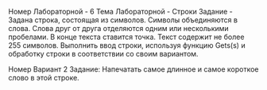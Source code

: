 Номер Лабораторной - 6
Тема Лабораторной - Строки
Задание - Задана строка, состоящая из символов. Символы объединяются в слова. Слова друг от друга отделяются одним или несколькими пробелами. В конце текста ставится точка. Текст содержит не более 255 символов. Выполнить ввод строки, используя функцию Gets(s) и обработку строки в соответствии со своим вариантом.

Номер Вариант 2
Задание:  Напечатать самое длинное и самое короткое слово в этой строке.

